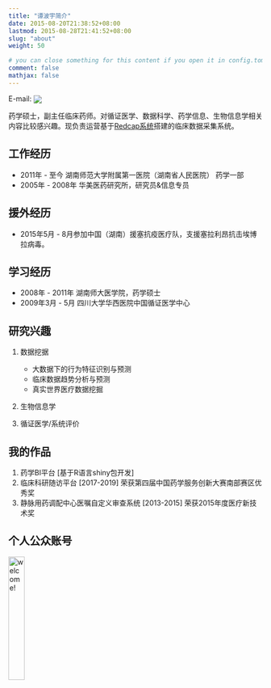 ```yaml
---
title: "谭波宇简介"
date: 2015-08-20T21:38:52+08:00
lastmod: 2015-08-28T21:41:52+08:00
slug: "about"
weight: 50

# you can close something for this content if you open it in config.toml.
comment: false
mathjax: false
---
```

E-mail: <a href="mailto:dr.tanboyu@gmail.com?subject=RE:Mail from BYTan blog" ><img src="/images/email.png" style="vertical-align: middle;" /></a>

药学硕士，副主任临床药师。对循证医学、数据科学、药学信息、生物信息学相关内容比较感兴趣。现负责运营基于[Redcap系统](https://www.30plans.com)搭建的临床数据采集系统。

## 工作经历

*	2011年 - 至今   湖南师范大学附属第一医院（湖南省人民医院）  药学一部
*	2005年 - 2008年 华美医药研究所，研究员&信息专员

## 援外经历

*	2015年5月 - 8月参加中国（湖南）援塞抗疫医疗队，支援塞拉利昂抗击埃博拉病毒。

## 学习经历

*	2008年 - 2011年  湖南师大医学院，药学硕士
* 2009年3月 - 5月  四川大学华西医院中国循证医学中心


## 研究兴趣

1.  数据挖据
    - 大数据下的行为特征识别与预测
    - 临床数据趋势分析与预测
    - 真实世界医疗数据挖掘
2.  生物信息学

3.  循证医学/系统评价


## 我的作品

1.  药学BI平台 [基于R语言shiny包开发]
2.  临床科研随访平台 [2017-2019] 荣获第四届中国药学服务创新大赛南部赛区优秀奖
3.  静脉用药调配中心医嘱自定义审查系统 [2013-2015]  荣获2015年度医疗新技术奖

## 个人公众账号

<img src="/images/qrcode.jpg" width="25%" alt="welcome!" />
